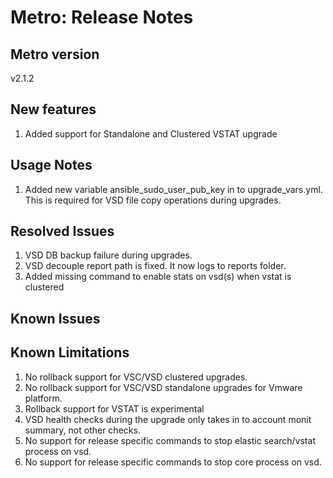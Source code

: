 # Metro: Release Notes

## Metro version
v2.1.2

## New features
1. Added support for Standalone and Clustered VSTAT upgrade
 
## Usage Notes
1. Added new variable ansible_sudo_user_pub_key in to upgrade_vars.yml. This is required for VSD file copy operations during upgrades. 
 
## Resolved Issues
1. VSD DB backup failure during upgrades.
1. VSD decouple report path is fixed. It now logs to reports folder. 
1. Added missing command to enable stats on vsd(s) when vstat is clustered
 
## Known Issues
 
## Known Limitations
 
1. No rollback support for VSC/VSD clustered upgrades.
1. No rollback support for VSC/VSD standalone upgrades for Vmware platform.
1. Rollback support for VSTAT is experimental
1. VSD health checks during the upgrade only takes in to account monit summary, not other checks.
1. No support for release specific commands to stop elastic search/vstat process on vsd.
1. No support for release specific commands to stop core process on vsd.
